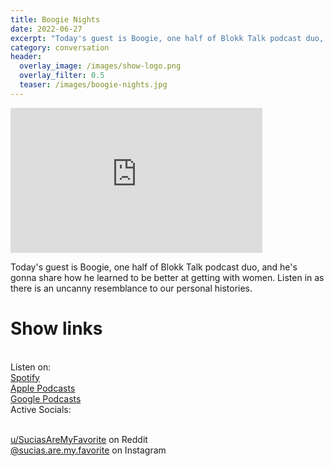 ```yaml
---
title: Boogie Nights
date: 2022-06-27
excerpt: "Today's guest is Boogie, one half of Blokk Talk podcast duo, and he's gonna share how he learned to be better at getting with women. Listen in as there is an uncanny resemblance to our personal histories."
category: conversation
header:
  overlay_image: /images/show-logo.png
  overlay_filter: 0.5
  teaser: /images/boogie-nights.jpg
---
```


<iframe src='https://open.spotify.com/embed/episode/3ibfj121kuKThjwB4IgTTp' width='80%' height='232' frameborder='0' allowtransparency='true' allow='encrypted-media'></iframe>

Today's guest is Boogie, one half of Blokk Talk podcast duo, and he's gonna share how he learned to be better at getting with women. Listen in as there is an uncanny resemblance to our personal histories.

# Show links

<br> Listen on:
<br> [Spotify](https://open.spotify.com/show/3XjoipCU3QzeIaQAAQpBdW)  <a href='https://open.spotify.com/show/3XjoipCU3QzeIaQAAQpBdW'><i class='fab fa-spotify'></i></a>
<br> [Apple Podcasts](https://podcasts.apple.com/us/podcast/sucias-are-my-favorite/id1548173787) <a href='https://podcasts.apple.com/us/podcast/sucias-are-my-favorite/id1548173787'> <i class='fas fa-podcast'></i></a>
<br> [Google Podcasts](https://podcasts.google.com/feed/aHR0cHM6Ly9hbmNob3IuZm0vcy80MjI0YzYzYy9wb2RjYXN0L3Jzcw)  <a href='https://podcasts.google.com/feed/aHR0cHM6Ly9hbmNob3IuZm0vcy80MjI0YzYzYy9wb2RjYXN0L3Jzcw'><i class='fab fa-google-play'></i></a>
<br> Active Socials:

<br> [u/SuciasAreMyFavorite](https://reddit.com/u/suciasaremyfavorite/submitted) on Reddit <a href='https://reddit.com/u/suciasaremyfavorite/submitted'><i class='fab fa-reddit'></i></a>
<br> [@sucias.are.my.favorite](https://instagram.com/sucias.are.my.favorite) on Instagram  <a href='https://www.instagram.com/sucias.are.my.favorite'><i class='fab fa-instagram'></i></a>
